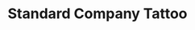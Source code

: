---
title: "Standard Company Tattoo"
url: /white-river-junction/standard-company-tattoo/
shop: Tattoo
---